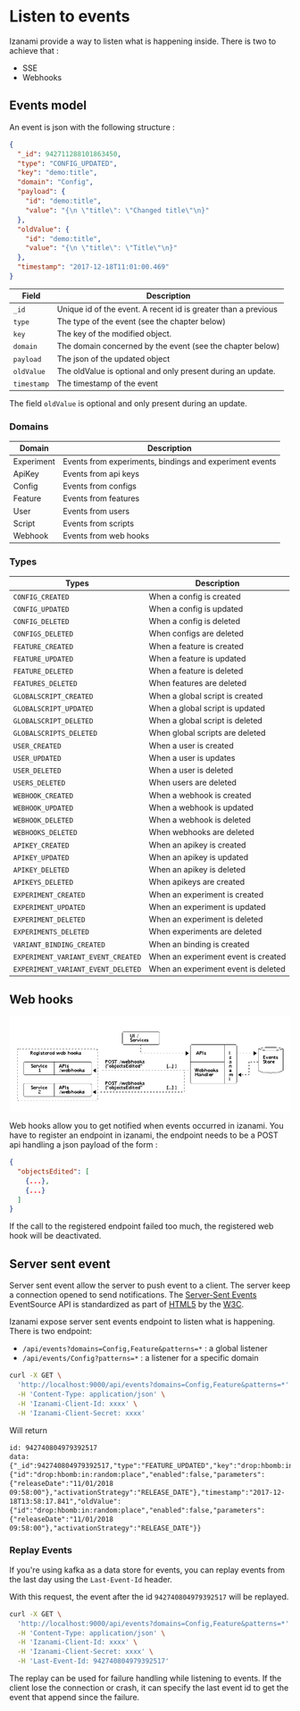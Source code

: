 # Listen to events

Izanami provide a way to listen what is happening inside. There is two to achieve that : 

* SSE 
* Webhooks  

## Events model 

An event is json with the following structure : 

```json
{
  "_id": 942711288101863450,
  "type": "CONFIG_UPDATED",
  "key": "demo:title",
  "domain": "Config",
  "payload": {
    "id": "demo:title",
    "value": "{\n \"title\": \"Changed title\"\n}"
  },
  "oldValue": {
    "id": "demo:title",
    "value": "{\n \"title\": \"Title\"\n}"
  },
  "timestamp": "2017-12-18T11:01:00.469"
}	
```

| Field       | Description                                                    |
|-------------|----------------------------------------------------------------|
| `_id`       | Unique id of the event. A recent id is greater than a previous |
| `type`      | The type of the event (see the chapter below)                  |
| `key`       | The key of the modified object.                                |
| `domain`    | The domain concerned by the event (see the chapter below)      |
| `payload`   | The json of the updated object                                 |
| `oldValue`  | The oldValue is optional and only present during an update.    |
| `timestamp` | The timestamp of the event                                     |


The field `oldValue` is optional and only present during an update. 

### Domains 

| Domain     | Description                                             |
|------------|---------------------------------------------------------|
|Experiment  | Events from experiments, bindings and experiment events | 
|ApiKey      | Events from api keys                                    |
|Config      | Events from configs                                     |
|Feature     | Events from features                                    |   
|User        | Events from users                                       |      
|Script      | Events from scripts                                     |    
|Webhook     | Events from web hooks                                   |


### Types

|Types                              | Description                         |
|-----------------------------------|-------------------------------------|
|`CONFIG_CREATED`                   | When a config is created            |
|`CONFIG_UPDATED`                   | When a config is updated            |
|`CONFIG_DELETED`                   | When a config is deleted            |
|`CONFIGS_DELETED`                  | When configs are deleted            |
|`FEATURE_CREATED`                  | When a feature is created           |
|`FEATURE_UPDATED`                  | When a feature is updated           |
|`FEATURE_DELETED`                  | When a feature is deleted           |
|`FEATURES_DELETED`                 | When features are deleted           |
|`GLOBALSCRIPT_CREATED`             | When a global script is created     |
|`GLOBALSCRIPT_UPDATED`             | When a global script is updated     |
|`GLOBALSCRIPT_DELETED`             | When a global script is deleted     |
|`GLOBALSCRIPTS_DELETED`            | When global scripts are deleted     |
|`USER_CREATED`                     | When a user is created              |
|`USER_UPDATED`                     | When a user is updates              |
|`USER_DELETED`                     | When a user is deleted              |
|`USERS_DELETED`                    | When users are deleted              |
|`WEBHOOK_CREATED`                  | When a webhook is created           |
|`WEBHOOK_UPDATED`                  | When a webhook is updated           |
|`WEBHOOK_DELETED`                  | When a webhook is deleted           |
|`WEBHOOKS_DELETED`                 | When webhooks are deleted           |
|`APIKEY_CREATED`                   | When an apikey is created           |
|`APIKEY_UPDATED`                   | When an apikey is updated           |
|`APIKEY_DELETED`                   | When an apikey is deleted           |
|`APIKEYS_DELETED`                  | When apikeys are created            |
|`EXPERIMENT_CREATED`               | When an experiment is created       |
|`EXPERIMENT_UPDATED`               | When an experiment is updated       |
|`EXPERIMENT_DELETED`               | When an experiment is deleted       |
|`EXPERIMENTS_DELETED`              | When experiments are deleted        |
|`VARIANT_BINDING_CREATED`          | When an binding is created          |
|`EXPERIMENT_VARIANT_EVENT_CREATED` | When an experiment event is created |
|`EXPERIMENT_VARIANT_EVENT_DELETED` | When an experiment event is deleted |

## Web hooks 

![Webooks](img/diagrams/events-webhooks.png)

Web hooks allow you to get notified when events occurred in izanami. You have to register an endpoint in izanami, 
the endpoint needs to be a POST api handling a json payload of the form : 

```json
{
  "objectsEdited": [
    {...}, 
    {...}
  ]
}
``` 

If the call to the registered endpoint failed too much, the registered web hook will be deactivated. 

## Server sent event

Server sent event allow the server to push event to a client. The server keep a connection opened to send notifications. 
The [Server-Sent Events](https://en.wikipedia.org/wiki/Server-sent_events) EventSource API is standardized as part of [HTML5](https://en.wikipedia.org/wiki/HTML5) by the [W3C](https://en.wikipedia.org/wiki/World_Wide_Web_Consortium).

Izanami expose server sent events endpoint to listen what is happening. 
There is two endpoint: 

* `/api/events?domains=Config,Feature&patterns=*` : a global listener
* `/api/events/Config?patterns=*` : a listener for a specific domain


```bash
curl -X GET \
  'http://localhost:9000/api/events?domains=Config,Feature&patterns=*' \
  -H 'Content-Type: application/json' \
  -H 'Izanami-Client-Id: xxxx' \
  -H 'Izanami-Client-Secret: xxxx' 
```

Will return 

```
id: 942740804979392517
data: {"_id":942740804979392517,"type":"FEATURE_UPDATED","key":"drop:hbomb:in:random:place","domain":"Feature","payload":{"id":"drop:hbomb:in:random:place","enabled":false,"parameters":{"releaseDate":"11/01/2018 09:58:00"},"activationStrategy":"RELEASE_DATE"},"timestamp":"2017-12-18T13:58:17.841","oldValue":{"id":"drop:hbomb:in:random:place","enabled":false,"parameters":{"releaseDate":"11/01/2018 09:58:00"},"activationStrategy":"RELEASE_DATE"}}
```

### Replay Events 

If you're using kafka as a data store for events, you can replay events from the last day using the `Last-Event-Id` header. 

With this request, the event after the id `942740804979392517` will be replayed. 

```bash
curl -X GET \
  'http://localhost:9000/api/events?domains=Config,Feature&patterns=*' \
  -H 'Content-Type: application/json' \
  -H 'Izanami-Client-Id: xxxx' \
  -H 'Izanami-Client-Secret: xxxx' \
  -H 'Last-Event-Id: 942740804979392517' 
```

The replay can be used for failure handling while listening to events. 
If the client lose the connection or crash, it can specify the last event id to get the event that append since the failure.  


